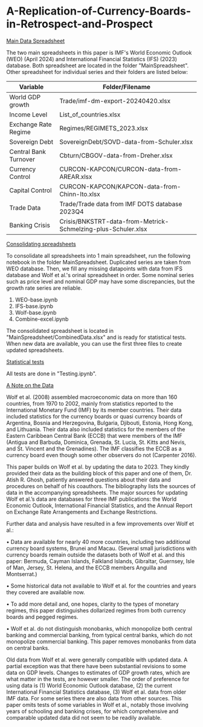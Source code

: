 # A-Replication-of-Currency-Boards-in-Retrospect-and-Prospect

<ins>Main Data Spreadsheet</ins>

The two main spreadsheets in this paper is IMF's World Economic Outlook (WEO) (April 2024) and International Financial Statistics (IFS) (2023) database. Both spreadsheet are located in the folder "MainSpreadsheet". Other spreadsheet for individual series and their folders are listed below:

| Variable              | Folder/Filename                                               |
| --------------------- | --------------------------------------------------------------|
| World GDP growth      | Trade/imf-dm-export-20240420.xlsx                             |
| Income Level          | List_of_countries.xlsx                                        |
| Exchange Rate Regime  | Regimes/REGIMETS_2023.xlsx                                    |
| Sovereign Debt        | SovereignDebt/SOVD-data-from-Schuler.xlsx                     |
| Central Bank Turnover | Cbturn/CBGOV-data-from-Dreher.xlsx                            |
| Currency Control      | CURCON-KAPCON/CURCON-data-from-AREAR.xlsx                     |
| Capital Control       | CURCON-KAPCON/KAPCON-data-from-Chinn-Ito.xlsx                 |
| Trade Data            | Trade/Trade data from IMF DOTS database 2023Q4                |
| Banking Crisis        | Crisis/BNKSTRT-data-from-Metrick-Schmelzing-plus-Schuler.xlsx |

<ins>Consolidating spreadsheets</ins>

To consolidate all spreadsheets into 1 main spreadsheet, run the following notebook in the folder MainSpreadsheet. Duplicated series are taken from WEO database. Then, we fill any missing datapoints with data from IFS database and Wolf et al.'s orinal spreadsheet in order. Some nominal series such as price level and nominal GDP may have some discrepancies, but the growth rate series are reliable.

1. WEO-base.ipynb
2. IFS-base.ipynb
3. Wolf-base.ipynb
4. Combine-excel.ipynb

The consolidated spreadsheet is located in "MainSpreadsheet/CombinedData.xlsx" and is ready for statistical tests. When new data are available, you can use the first three files to create updated spreadsheets.

<ins>Statistical tests</ins>

All tests are done in "Testing.ipynb".

<ins>A Note on the Data</ins>

Wolf et al. (2008) assembled macroeconomic data on more than 160 countries, from 1970 to 2002, mainly from statistics reported to the International Monetary Fund (IMF) by its member countries. Their data included statistics for the currency boards or quasi currency boards of Argentina, Bosnia and Herzegovina, Bulgaria, Djibouti, Estonia, Hong Kong, and Lithuania. Their data also included statistics for the members of the Eastern Caribbean Central Bank (ECCB) that were members of the IMF (Antigua and Barbuda, Dominica, Grenada, St. Lucia, St. Kitts and Nevis, and St. Vincent and the Grenadines). The IMF classifies the ECCB as a currency board even though some other observers do not (Carpenter 2016).

This paper builds on Wolf et al. by updating the data to 2023. They kindly provided their data as the building block of this paper and one of them, Dr. Atish R. Ghosh, patiently answered questions about their data and procedures on behalf of his coauthors. The bibliography lists the sources of data in the accompanying spreadsheets. The major sources for updating Wolf et al.’s data are databases for three IMF publications: the World Economic Outlook, International Financial Statistics, and the Annual Report on Exchange Rate Arrangements and Exchange Restrictions.

 Further data and analysis have resulted in a few improvements over Wolf et al.:

•	Data are available for nearly 40 more countries, including two additional currency board systems, Brunei and Macau. (Several small jurisdictions with currency boards remain outside the datasets both of Wolf et al. and this paper: Bermuda, Cayman Islands, Falkland Islands, Gibraltar, Guernsey, Isle of Man, Jersey, St. Helena, and the ECCB members Anguilla and Montserrat.)

•	Some historical data not available to Wolf et al. for the countries and years they covered are available now.

•	To add more detail and, one hopes, clarity to the types of monetary regimes, this paper distinguishes dollarized regimes from both currency boards and pegged regimes.

•	Wolf et al. do not distinguish monobanks, which monopolize both central banking and commercial banking, from typical central banks, which do not monopolize commercial banking. This paper removes monobanks from data on central banks.

Old data from Wolf et al. were generally compatible with updated data. A partial exception was that there have been substantial revisions to some data on GDP levels. Changes to estimates of GDP growth rates, which are what matter in the tests, are however smaller. The order of preference for using data is (1) World Economic Outlook database, (2) the current International Financial Statistics database, (3) Wolf et al. data from older IMF data. For some series there are also data from other sources. This paper omits tests of some variables in Wolf et al., notably those involving years of schooling and banking crises, for which comprehensive and comparable updated data did not seem to be readily available.
